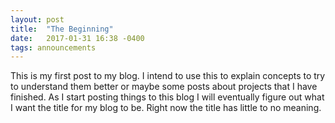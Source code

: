```yaml
---
layout: post
title:  "The Beginning"
date:   2017-01-31 16:38 -0400
tags: announcements
---
```


This is my first post to my blog. I intend to use this to explain concepts to
try to understand them better or maybe some posts about projects that I have
finished. As I start posting things to this blog I will eventually figure out
what I want the title for my blog to be. Right now the title has little to no
meaning.
